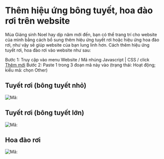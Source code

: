 # Thêm hiệu ứng bông tuyết, hoa đào rơi trên website

Mùa Giáng sinh Noel hay dịp năm mới đến, bạn có thể trang trí cho website của mình bằng cách bổ sung thêm hiệu ứng tuyết rơi hoặc hiệu ứng hoa đào rơi, như vậy sẽ giúp website của bạn lung linh hơn.
Cách thêm hiệu ứng tuyết rơi, hoa đào rơi vào website như sau:

Bước 1: Truy cập vào menu Website / Mã nhúng Javascript | CSS / click [Thêm mới](https://new.nhanh.vn/website/script/index?tab=add)
Bước 2: Paste 1 trong 3 đoạn mã này vào (trạng thái: Hoạt động; kiểu mã: chọn Other)

## Tuyết rơi (bông tuyết nhỏ)

![Mã: <script type="text/javascript" src="//nhanh.vn/js/events/snow.js"></script>](https://raw.githubusercontent.com/nhanhapi/manual/master/docs/website/img/hieu-ung-bong-tuyet-nho.png)

## Tuyết rơi (bông tuyết lớn)

![Mã: <script type="text/javascript" src="//nhanh.vn/js/events/snow2.js"></script>](https://raw.githubusercontent.com/nhanhapi/manual/master/docs/website/img/hieu-ung-bong-tuyet-lon.png)

## Hoa đào rơi

![Mã: <script type="text/javascript" src="//nhanh.vn/js/events/newyear.js"></script>](https://raw.githubusercontent.com/nhanhapi/manual/master/docs/website/img/hieu-ung-hoa-dao-roi.png)
